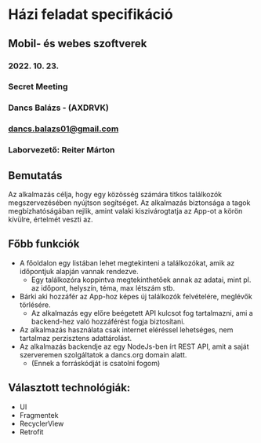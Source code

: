 # Házi feladat specifikáció

## Mobil- és webes szoftverek
### 2022. 10. 23.
### Secret Meeting
### Dancs Balázs - (AXDRVK)
### dancs.balazs01@gmail.com 
### Laborvezető: Reiter Márton

## Bemutatás

Az alkalmazás célja, hogy egy közösség számára titkos találkozók megszervezésében nyújtson segítséget. Az alkalmazás biztonsága a tagok megbízhatóságában rejlik, amint valaki kiszivárogtatja az App-ot a körön kívülre, értelmét veszti az.

## Főbb funkciók

- A főoldalon egy listában lehet megtekinteni a találkozókat, amik az időpontjuk alapján vannak rendezve.
    - Egy találkozóra koppintva megtekinthetőek annak az adatai, mint pl. az időpont, helyszín, téma, max létszám stb.
- Bárki aki hozzáfér az App-hoz képes új találkozók felvételére, meglévők törlésére.
    - Az alkalmazás egy előre beégetett API kulcsot fog tartalmazni, ami a backend-hez való hozzáférést fogja biztosítani.
- Az alkalmazás használata csak internet eléréssel lehetséges, nem tartalmaz perzisztens adattárolást.
- Az alkalmazás backendje az egy NodeJs-ben írt REST API, amit a saját szerveremen szolgáltatok a dancs.org domain alatt.
    - (Ennek a forráskódját is csatolni fogom)

## Választott technológiák:

- UI
- Fragmentek
- RecyclerView
- Retrofit